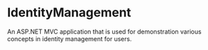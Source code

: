 # IdentityManagement

An ASP.NET MVC application that is used for demonstration various concepts in identity management for users.
